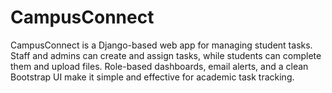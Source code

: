 # CampusConnect
CampusConnect is a Django-based web app for managing student tasks. Staff and admins can create and assign tasks, while students can complete them and upload files. Role-based dashboards, email alerts, and a clean Bootstrap UI make it simple and effective for academic task tracking.
